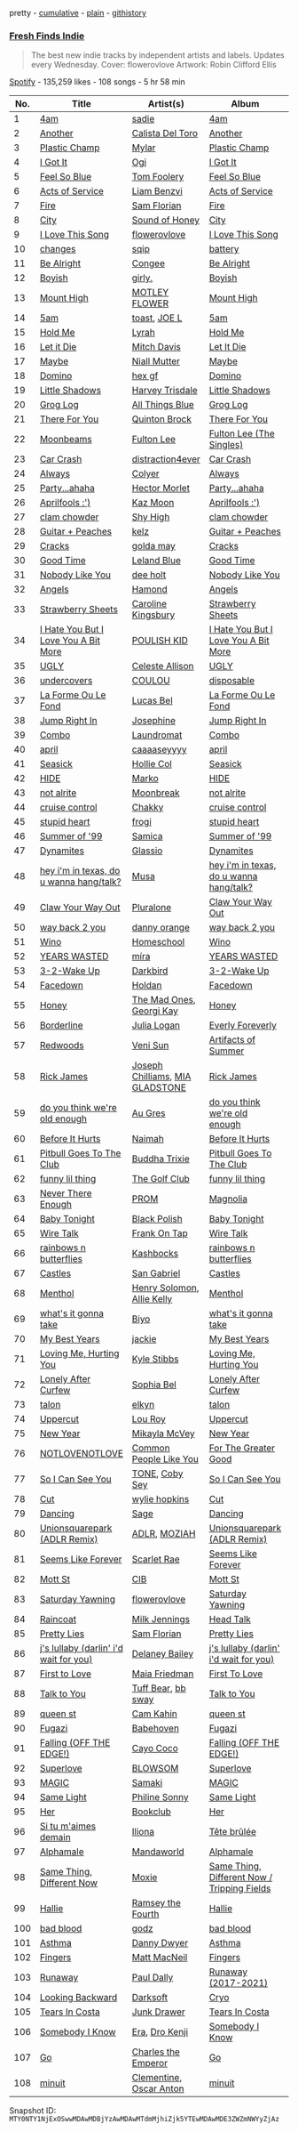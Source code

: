 pretty - [cumulative](/playlists/cumulative/37i9dQZF1DWT0upuUFtT7o.md) - [plain](/playlists/plain/37i9dQZF1DWT0upuUFtT7o) - [githistory](https://github.githistory.xyz/mackorone/spotify-playlist-archive/blob/main/playlists/plain/37i9dQZF1DWT0upuUFtT7o)

### [Fresh Finds Indie](https://open.spotify.com/playlist/37i9dQZF1DWT0upuUFtT7o)

> The best new indie tracks by independent artists and labels\. Updates every Wednesday\. Cover: flowerovlove Artwork: Robin Clifford Ellis

[Spotify](https://open.spotify.com/user/spotify) - 135,259 likes - 108 songs - 5 hr 58 min

| No. | Title | Artist(s) | Album | Length |
|---|---|---|---|---|
| 1 | [4am](https://open.spotify.com/track/3DLhIFONTMbC70Pim6wFX7) | [sadie](https://open.spotify.com/artist/6b5UgDdpmrafQHLmFg2DBc) | [4am](https://open.spotify.com/album/6gg9pFAiI2Ddo0RmVvMwbT) | 3:13 |
| 2 | [Another](https://open.spotify.com/track/48FXiQqUJeSVd87PfA1Ln2) | [Calista Del Toro](https://open.spotify.com/artist/2AdpTsL9U2vslmS8y7XXtc) | [Another](https://open.spotify.com/album/7oyIkEO1eeKjj4gyrYmhmO) | 3:48 |
| 3 | [Plastic Champ](https://open.spotify.com/track/4jrSnmFQUPFYrAtVJVnaRr) | [Mylar](https://open.spotify.com/artist/2dr4PaAuqY7Li1pxnZmtic) | [Plastic Champ](https://open.spotify.com/album/2YoyW4e6XDrhP7B9OCFQJx) | 3:07 |
| 4 | [I Got It](https://open.spotify.com/track/7v7A2gqJVvSrSl5xOjJaOf) | [Ogi](https://open.spotify.com/artist/60nDKjd690Luygtd3Fm0Cu) | [I Got It](https://open.spotify.com/album/1WSsUjXDaLpydWuJdZWDWb) | 3:27 |
| 5 | [Feel So Blue](https://open.spotify.com/track/2oMr0m4NUuAyk86GfwnUO6) | [Tom Foolery](https://open.spotify.com/artist/5yCxd7epxWavwfjwl5pKyW) | [Feel So Blue](https://open.spotify.com/album/5HInrC2KY2FWKPKKWfAqol) | 2:28 |
| 6 | [Acts of Service](https://open.spotify.com/track/45eZeT5WQNPIxLS3tGbCZU) | [Liam Benzvi](https://open.spotify.com/artist/0K1pnBf7UJLpAk5ZPV54lS) | [Acts of Service](https://open.spotify.com/album/3BXHiplzVE9jaebveZYFqj) | 2:43 |
| 7 | [Fire](https://open.spotify.com/track/3e8tFKLCzQgokzFuEFOmqW) | [Sam Florian](https://open.spotify.com/artist/2Cn7Bt3a2QtoJnX6lkJN8y) | [Fire](https://open.spotify.com/album/3UZy0yzNrCgwlp9TRE1GDR) | 2:28 |
| 8 | [City](https://open.spotify.com/track/70Sx9jk4M8XoME9VA9t7cE) | [Sound of Honey](https://open.spotify.com/artist/5L6uoIDsPWkcsYmvBU49FG) | [City](https://open.spotify.com/album/7cCbI9ZRrLLYsucq7PZ4Ky) | 2:52 |
| 9 | [I Love This Song](https://open.spotify.com/track/2VKbUViTadYv4fH8JRPHDc) | [flowerovlove](https://open.spotify.com/artist/1JspXUvEv3D9ddMeLNqYWj) | [I Love This Song](https://open.spotify.com/album/4I5XWDLmyLUaNsJFulMhh7) | 3:26 |
| 10 | [changes](https://open.spotify.com/track/7J3dgWROCXy7RwM19W7fhU) | [sqip](https://open.spotify.com/artist/6DL4rhjtux4udnPtjnFy1B) | [battery](https://open.spotify.com/album/6qj4cOCtxW37c5uFNrztZS) | 2:27 |
| 11 | [Be Alright](https://open.spotify.com/track/3t6NBoUIutK70vB2KZovVc) | [Congee](https://open.spotify.com/artist/1YBrOW1kdkPQEgmS1t6UVm) | [Be Alright](https://open.spotify.com/album/5q7KteYBoEbtdEPrYec9yf) | 3:34 |
| 12 | [Boyish](https://open.spotify.com/track/2DYatPRaob8ENa1yYQkyc7) | [girly.](https://open.spotify.com/artist/2gSSQtOkz05R46WpZDNckK) | [Boyish](https://open.spotify.com/album/1HxBZlaPPpjBGyAYgQeiy5) | 3:14 |
| 13 | [Mount High](https://open.spotify.com/track/39mVl3rnrNDDamxn9qQdcH) | [MOTLEY FLOWER](https://open.spotify.com/artist/49CPHGp65T1yS5lgST1dWi) | [Mount High](https://open.spotify.com/album/0dGOxrvErPOScpR8Y4IHmP) | 2:31 |
| 14 | [5am](https://open.spotify.com/track/0zll7ar6NSz8VUN0gciDak) | [toast](https://open.spotify.com/artist/3Nz5FVEfruc2XuwrGdeHeC), [JOE L](https://open.spotify.com/artist/276rQ7r59LD3mS6oL5RMVb) | [5am](https://open.spotify.com/album/593CwiXVevpgpE30WGQqyp) | 2:42 |
| 15 | [Hold Me](https://open.spotify.com/track/6Pmn7pTeUj68jZJQ6ocKhS) | [Lyrah](https://open.spotify.com/artist/5JyKQ4MQ2HkU1n1BYiKMWW) | [Hold Me](https://open.spotify.com/album/7klqccAv6deJHX4jnM776s) | 3:15 |
| 16 | [Let it Die](https://open.spotify.com/track/3qnbGeZ21BFjlLmX22U6Rr) | [Mitch Davis](https://open.spotify.com/artist/5wzEwElVSqGYutquRKDoan) | [Let It Die](https://open.spotify.com/album/5NCd0yus0svH3iJAl1YRLl) | 2:33 |
| 17 | [Maybe](https://open.spotify.com/track/7B2BcS96XE8i0x9wiXrTij) | [Niall Mutter](https://open.spotify.com/artist/26nkWfI1zwh7OFESYPRn2w) | [Maybe](https://open.spotify.com/album/6Tb0V8pptNIf83kJcSXMpY) | 3:13 |
| 18 | [Domino](https://open.spotify.com/track/3uJwgU1IjOpU5VT60jJbk7) | [hex gf](https://open.spotify.com/artist/26sgSBpgBCSlyQxB8lf6tf) | [Domino](https://open.spotify.com/album/7I9npFFNLOxJkKPU9KpUhx) | 3:19 |
| 19 | [Little Shadows](https://open.spotify.com/track/3aZ0bTs0NUWU9BVwFEGq9L) | [Harvey Trisdale](https://open.spotify.com/artist/6M2FKi0CQWiNBhPTH4HVdK) | [Little Shadows](https://open.spotify.com/album/0maxDTsMx14OptJ0ODdfZp) | 2:33 |
| 20 | [Grog Log](https://open.spotify.com/track/7yspbTzWXhxFv5zRcZyAnm) | [All Things Blue](https://open.spotify.com/artist/01sLjLNQxogo8tXiVnuXty) | [Grog Log](https://open.spotify.com/album/26sBtTPPl3jNn3dUeFGJLJ) | 3:26 |
| 21 | [There For You](https://open.spotify.com/track/2YcnEYUqQDKtyLHNPDt1lt) | [Quinton Brock](https://open.spotify.com/artist/1abW5Py6b6FSSpirm5Fkqq) | [There For You](https://open.spotify.com/album/6smiGjl6KurtCpBjGUgENH) | 2:13 |
| 22 | [Moonbeams](https://open.spotify.com/track/1odaHjkjdtEQteUqwkwYtU) | [Fulton Lee](https://open.spotify.com/artist/5CAvR9koH16JpcoTxUoeyS) | [Fulton Lee \(The Singles\)](https://open.spotify.com/album/3zyne6rYwsknwbGumF3bDl) | 2:49 |
| 23 | [Car Crash](https://open.spotify.com/track/5nCiY7iatnqjRG3EpsNEPc) | [distraction4ever](https://open.spotify.com/artist/7thbB90E6B9E50WqGJlcSh) | [Car Crash](https://open.spotify.com/album/5FoPytrHR7RO00bCHEDJEa) | 1:56 |
| 24 | [Always](https://open.spotify.com/track/2JBH21Xq3h0wR13ImY6TI3) | [Colyer](https://open.spotify.com/artist/1L0pwxF6zglm74nG2gBWw5) | [Always](https://open.spotify.com/album/3ugveBh8bk4pkIdnyBnWgx) | 3:06 |
| 25 | [Party...ahaha](https://open.spotify.com/track/3ifHL8WhsrsTPXaLFhNv15) | [Hector Morlet](https://open.spotify.com/artist/1xgCILfNVWEJx7EBN1rC2A) | [Party...ahaha](https://open.spotify.com/album/7g6qRhOAppCcfIdI5dKtxB) | 2:34 |
| 26 | [Aprilfools :'\)](https://open.spotify.com/track/4oWyYFAGfNa2rISxK84B9a) | [Kaz Moon](https://open.spotify.com/artist/70TpT5Yq8mRwav91mSTKQV) | [Aprilfools :'\)](https://open.spotify.com/album/433iME7IVePTKFEEALTJX2) | 3:01 |
| 27 | [clam chowder](https://open.spotify.com/track/6vEIhmMgzQMDdUwPNWqzSG) | [Shy High](https://open.spotify.com/artist/7LtrLa6TmVPbzfkYVhqxmo) | [clam chowder](https://open.spotify.com/album/74KH6zHFgqwLC0V7oorWcd) | 2:32 |
| 28 | [Guitar + Peaches](https://open.spotify.com/track/7Gf34sNXEfFxdkg4mgI8Fm) | [kelz](https://open.spotify.com/artist/5hb3nmzCwPz0GRlLQuAJJw) | [Guitar + Peaches](https://open.spotify.com/album/4xX4Jzgy8pn5nMvmRhtrb0) | 4:42 |
| 29 | [Cracks](https://open.spotify.com/track/6h9z8SJFDJdCVkr2rrgfFG) | [golda may](https://open.spotify.com/artist/37twljvcr2zd46xUUZlnl6) | [Cracks](https://open.spotify.com/album/4P6em4ZoeR760u9Zug8FE2) | 3:27 |
| 30 | [Good Time](https://open.spotify.com/track/5J9H8Pzz3uCjwfgMBvvuM2) | [Leland Blue](https://open.spotify.com/artist/4TgfkZEpcjkYgRBKeqy1Mh) | [Good Time](https://open.spotify.com/album/5sjrMAgTMgB9oRQD6YLNOm) | 2:56 |
| 31 | [Nobody Like You](https://open.spotify.com/track/75hkmDfQpal4gNgfXKYGrh) | [dee holt](https://open.spotify.com/artist/4PGmuxahHxpeLAGrR6ygKL) | [Nobody Like You](https://open.spotify.com/album/5nSjlnmqS7H39KrFuqvVHi) | 2:03 |
| 32 | [Angels](https://open.spotify.com/track/4njrQ9asHe2mqoy5VwrDYN) | [Hamond](https://open.spotify.com/artist/2UnmGif8M5Hb5doxZIIDKR) | [Angels](https://open.spotify.com/album/5S2gRbLH5KRNXfcGd6o8oL) | 3:08 |
| 33 | [Strawberry Sheets](https://open.spotify.com/track/07uqCdlZtbjwi7WkttQEWp) | [Caroline Kingsbury](https://open.spotify.com/artist/0uE0bzpIfuZ9XVduu0byzg) | [Strawberry Sheets](https://open.spotify.com/album/7BvpN5faMUFlsvIsXjGZWf) | 3:15 |
| 34 | [I Hate You But I Love You A Bit More](https://open.spotify.com/track/18ZdLG1FvV7Hs109QmiAou) | [POULISH KID](https://open.spotify.com/artist/0QmhnPd2X1uWNbshpC5PHH) | [I Hate You But I Love You A Bit More](https://open.spotify.com/album/6oAoVYsA2bCs7573RIjEgl) | 3:08 |
| 35 | [UGLY](https://open.spotify.com/track/4se5MOrdbpU4nJUOrcf5td) | [Celeste Allison](https://open.spotify.com/artist/0w2MWipQo91kgrOdu5GjlB) | [UGLY](https://open.spotify.com/album/4Ea6zC1w8jWvmnMJvSxWmK) | 3:42 |
| 36 | [undercovers](https://open.spotify.com/track/2fN13ce6Uo1ngdBpqfk4Gw) | [COULOU](https://open.spotify.com/artist/218vhB0brgQIVn4ldcXXUl) | [disposable](https://open.spotify.com/album/51RAeIZrTXeVqp9RpDx5v3) | 3:41 |
| 37 | [La Forme Ou Le Fond](https://open.spotify.com/track/7zr2qNIComW6wgwTqBtlgr) | [Lucas Bel](https://open.spotify.com/artist/7rvaNJkA5mrujFUZwyYuzE) | [La Forme Ou Le Fond](https://open.spotify.com/album/0i57AYz6qbGbMkrPuGsq2Q) | 2:03 |
| 38 | [Jump Right In](https://open.spotify.com/track/09wXnEi6ZJfhAzYEOb1bb2) | [Josephine](https://open.spotify.com/artist/701TYQepg9Imy2Co7guJab) | [Jump Right In](https://open.spotify.com/album/7zNkQh1GXtExhEmUMsJyjt) | 4:46 |
| 39 | [Combo](https://open.spotify.com/track/7Im96qP1yxXe4IJer0VENe) | [Laundromat](https://open.spotify.com/artist/4MyYqCvbqndRDqEqBzuHXm) | [Combo](https://open.spotify.com/album/2TH1t0VsRlPmCSuDGdkdGH) | 3:20 |
| 40 | [april](https://open.spotify.com/track/6nFf2vBzne2lG8TEDecEtJ) | [caaaaseyyyy](https://open.spotify.com/artist/5H3d73o1RCWNsGE9SrT57c) | [april](https://open.spotify.com/album/3Et7sVGjEF2FIewwDtosOg) | 3:43 |
| 41 | [Seasick](https://open.spotify.com/track/3NMyjZgMXKHbUQzvL15fsA) | [Hollie Col](https://open.spotify.com/artist/4JyT0CxxEic1JhENHbXfR1) | [Seasick](https://open.spotify.com/album/2EXfynLGUCWEvEWhMe4Ptv) | 2:54 |
| 42 | [HIDE](https://open.spotify.com/track/1ZK4x9YUytJSgdu2yC39z7) | [Marko](https://open.spotify.com/artist/1gBpdTK92fXFog9vxL9eL5) | [HIDE](https://open.spotify.com/album/1utKbZcRFkm5ANR84UQBvk) | 2:47 |
| 43 | [not alrite](https://open.spotify.com/track/3KAGEOIppg472G3SCPrsSx) | [Moonbreak](https://open.spotify.com/artist/6tfT0UbUUfC3sortvhIh6x) | [not alrite](https://open.spotify.com/album/3CORW0zUiaxUHlSRcOlNij) | 3:09 |
| 44 | [cruise control](https://open.spotify.com/track/72uh8sdfHtUQcD1asTVOqf) | [Chakky](https://open.spotify.com/artist/6OVdtD62dqKYHBz10L7h5q) | [cruise control](https://open.spotify.com/album/1CsMgEIO593nWdRmCobzL1) | 3:00 |
| 45 | [stupid heart](https://open.spotify.com/track/6n74S5jepAO8FCGBVNrDhp) | [frogi](https://open.spotify.com/artist/0frlcBV9pFq0Ip624rdUen) | [stupid heart](https://open.spotify.com/album/4U30UVd7RS7u7X1olyptFg) | 4:02 |
| 46 | [Summer of '99](https://open.spotify.com/track/3MwDhhpLZw5nq9lH7y08pS) | [Samica](https://open.spotify.com/artist/6ueMf7NpSrxj4b0g3YTlnW) | [Summer of '99](https://open.spotify.com/album/1LLK9eEMiU6qcJEqnfB5yL) | 2:50 |
| 47 | [Dynamites](https://open.spotify.com/track/4dT3AyyEH3A0p7miSaAT7j) | [Glassio](https://open.spotify.com/artist/6FK9mlh2JAB7kSBYS2CYHN) | [Dynamites](https://open.spotify.com/album/7774xln4QSVtgp07oeiEmC) | 4:44 |
| 48 | [hey i'm in texas, do u wanna hang/talk?](https://open.spotify.com/track/7yRkcEBdg4vhpK8ddBDh5w) | [Musa](https://open.spotify.com/artist/4YNFxyTiP2AS188pQ2eKQE) | [hey i'm in texas, do u wanna hang/talk?](https://open.spotify.com/album/2D9rWo88jntywhPBuGjPJZ) | 2:34 |
| 49 | [Claw Your Way Out](https://open.spotify.com/track/3HjohYDsYZg2KLhYjto8Hq) | [Pluralone](https://open.spotify.com/artist/5jQsMNuCW0iZeFTz6YUK8K) | [Claw Your Way Out](https://open.spotify.com/album/6ZXoRg5L8XMA7M3HC2QOpl) | 3:03 |
| 50 | [way back 2 you](https://open.spotify.com/track/3ySkKnDdEkmW6zEzkQIsOv) | [danny orange](https://open.spotify.com/artist/0uEtD5ztXw2PYCyLwOK3QT) | [way back 2 you](https://open.spotify.com/album/0ZKlsBdvVS0vGbLZF8DBZ9) | 2:05 |
| 51 | [Wino](https://open.spotify.com/track/4OTaZsEq0sFOqq6Z5aOj8A) | [Homeschool](https://open.spotify.com/artist/3QSLQuaMerIfT2VHvqObG8) | [Wino](https://open.spotify.com/album/7nRUyhlshGiaNXAf6zrv1z) | 3:31 |
| 52 | [YEARS WASTED](https://open.spotify.com/track/4rX2ATH5XU1Bm8tKmnxhsG) | [míra](https://open.spotify.com/artist/0WB5rykKeHBde6sSIfg4jj) | [YEARS WASTED](https://open.spotify.com/album/2Vmq3WW4nYoa6mxE4LjVbX) | 2:24 |
| 53 | [3\-2\-Wake Up](https://open.spotify.com/track/7n4BWIL8UhenxMJNpzO3J6) | [Darkbird](https://open.spotify.com/artist/0iiltWiiNfnJEh1sUL3bWk) | [3\-2\-Wake Up](https://open.spotify.com/album/4iNZNabgsBvw83PK0GhLjP) | 3:49 |
| 54 | [Facedown](https://open.spotify.com/track/1X7t118txYdt05uUfRUWGT) | [Holdan](https://open.spotify.com/artist/4VRRVLm2L1yeCKSFGR57zl) | [Facedown](https://open.spotify.com/album/6mgl9RP3MX4Sg4L6AbMSOQ) | 3:54 |
| 55 | [Honey](https://open.spotify.com/track/1CDvKCXfwqwPhU4BSdGM7P) | [The Mad Ones](https://open.spotify.com/artist/4CYm8KfdRQXmljSRl8lJAO), [Georgi Kay](https://open.spotify.com/artist/32DJdHuhN1840L73Bqxhxj) | [Honey](https://open.spotify.com/album/5HgXtVfcWI2BoxHUh1TWFq) | 3:30 |
| 56 | [Borderline](https://open.spotify.com/track/6Cq0za0v53NIK4TUuiKVcD) | [Julia Logan](https://open.spotify.com/artist/1HWgpUIHDxJCLCFueK17D0) | [Everly Foreverly](https://open.spotify.com/album/5yHNEWt9ns8RUAg9oeYoem) | 3:26 |
| 57 | [Redwoods](https://open.spotify.com/track/14FWm9OKkbfQbnlOVmX4sJ) | [Veni Sun](https://open.spotify.com/artist/2FLqR4YXPurY27vtZEIwqB) | [Artifacts of Summer](https://open.spotify.com/album/5Hr9XshNla8vcCNtvEQYsN) | 3:32 |
| 58 | [Rick James](https://open.spotify.com/track/5WXpatjEQWyxbe9a107sGT) | [Joseph Chilliams](https://open.spotify.com/artist/6lirZ0ouvh4l3fz3HSnIwi), [MIA GLADSTONE](https://open.spotify.com/artist/6XoXNsXj8wck0oVUNwxcmF) | [Rick James](https://open.spotify.com/album/7hcfy3rrMfzKXtCYFHHiA7) | 2:01 |
| 59 | [do you think we're old enough](https://open.spotify.com/track/3wOixX2IXEqYZaui7mTUtp) | [Au Gres](https://open.spotify.com/artist/6hz3z9hlJ0gB5CkmxnnwHr) | [do you think we're old enough](https://open.spotify.com/album/5SOvZNMeYqj0epHWecJUV2) | 3:04 |
| 60 | [Before It Hurts](https://open.spotify.com/track/7iP6bz6tvVKzy1rZOvJ4Pz) | [Naimah](https://open.spotify.com/artist/4RNIFrUK6i8KFU2Nga8rVf) | [Before It Hurts](https://open.spotify.com/album/5RXvlBiL2CgJR6eRdiGdvg) | 4:13 |
| 61 | [Pitbull Goes To The Club](https://open.spotify.com/track/60CP3BRbRNynkh4i1I7rEG) | [Buddha Trixie](https://open.spotify.com/artist/4VVh7MQx2qRX5YWmokQ8hT) | [Pitbull Goes To The Club](https://open.spotify.com/album/0fFfUdrvMKgczkaWOpqHWU) | 1:54 |
| 62 | [funny lil thing](https://open.spotify.com/track/5vcLMRWLRXZS7r5UNaNZ0r) | [The Golf Club](https://open.spotify.com/artist/7glngbl6iMW8Iszr0pHpKT) | [funny lil thing](https://open.spotify.com/album/12JZ24MNf9lUCDgOBJze2D) | 2:17 |
| 63 | [Never There Enough](https://open.spotify.com/track/0MDGgeylX7wx9Ae9bzcVqk) | [PROM](https://open.spotify.com/artist/5p9qBa6VyXEvdxwI8WNwJb) | [Magnolia](https://open.spotify.com/album/3U91iBASUQNpKVX5bAk2To) | 3:12 |
| 64 | [Baby Tonight](https://open.spotify.com/track/6iQNowW9ulIf5rQuMCSLFt) | [Black Polish](https://open.spotify.com/artist/68uS7D9Jp3BsuUEOOqQ9oP) | [Baby Tonight](https://open.spotify.com/album/3SM9QgboyYT7LbJ73HHG3q) | 3:18 |
| 65 | [Wire Talk](https://open.spotify.com/track/40Bc8SAVvU0pk0Gr4IL53Y) | [Frank On Tap](https://open.spotify.com/artist/667OF1NoiLVYFJd4iSiTkt) | [Wire Talk](https://open.spotify.com/album/1TGUa1axGwXJWs72YEe8hY) | 4:40 |
| 66 | [rainbows n butterflies](https://open.spotify.com/track/3Wu3ASUGVC29cyliW6yLN7) | [Kashbocks](https://open.spotify.com/artist/3oDBh0mJjAvInc5heMl7ws) | [rainbows n butterflies](https://open.spotify.com/album/4Xe5zyJ6gCcLHRrMfKsjC0) | 2:02 |
| 67 | [Castles](https://open.spotify.com/track/71PoXbg93JU8NOYG7J5UwY) | [San Gabriel](https://open.spotify.com/artist/2wRuqsllb6PvUKbj51GPCX) | [Castles](https://open.spotify.com/album/7BBibQz7aTEqMvDI45i7hm) | 3:44 |
| 68 | [Menthol](https://open.spotify.com/track/3KqQ1OgIpyxIR0lQ9By9tE) | [Henry Solomon](https://open.spotify.com/artist/65dR9mWSEKojt3aFbevjrR), [Allie Kelly](https://open.spotify.com/artist/0gKECB5Bx3IyzmQmoaPkac) | [Menthol](https://open.spotify.com/album/3uohNYUAikphvznJlxcqnB) | 3:07 |
| 69 | [what's it gonna take](https://open.spotify.com/track/40GIFoo3ZyRkJ3fLZrftw4) | [Biyo](https://open.spotify.com/artist/4dI7obVTFWgW4kL5yUkL7f) | [what's it gonna take](https://open.spotify.com/album/0vYhkaPKvgd4KwDp6Hu7b4) | 3:07 |
| 70 | [My Best Years](https://open.spotify.com/track/1WiiIKFplfzm9OkzHkxc3Z) | [jackie](https://open.spotify.com/artist/3NzCozHmvMqMMLDeTnCYwA) | [My Best Years](https://open.spotify.com/album/3TnAwH4r1FGvHQ8ehbfNTz) | 3:44 |
| 71 | [Loving Me, Hurting You](https://open.spotify.com/track/3oTLIXy6Q801vAmAM6xAJu) | [Kyle Stibbs](https://open.spotify.com/artist/6vcLlcsPltiXegQJUnoNob) | [Loving Me, Hurting You](https://open.spotify.com/album/1lbO75vQsFcKaJs6sNVspC) | 1:58 |
| 72 | [Lonely After Curfew](https://open.spotify.com/track/4ErvUEwmVOhidQ8wKgvHtt) | [Sophia Bel](https://open.spotify.com/artist/6WJnpSVDynCWGrhJcSQIm6) | [Lonely After Curfew](https://open.spotify.com/album/5dqirXlH3pXhHFTQyenzEm) | 4:16 |
| 73 | [talon](https://open.spotify.com/track/5I3MmvKl2qtXcNRntQfUEg) | [elkyn](https://open.spotify.com/artist/5qlnbZjig0IqfxA0qGRwpM) | [talon](https://open.spotify.com/album/1q2hwLH7GEejz2dXyqcgwf) | 3:28 |
| 74 | [Uppercut](https://open.spotify.com/track/1LHqCzvTzaUbniU02s0AZ0) | [Lou Roy](https://open.spotify.com/artist/4SXS92sCu5twnCUx4Dy44H) | [Uppercut](https://open.spotify.com/album/0a4gMDhhc9QU29mENK33Uz) | 3:10 |
| 75 | [New Year](https://open.spotify.com/track/1bEhCWi5UlHfCLExsoBCiJ) | [Mikayla McVey](https://open.spotify.com/artist/0EG8z93TSrPjSOi1dYVxtb) | [New Year](https://open.spotify.com/album/0JnhJkLraEkcHcIQNYuTvs) | 6:01 |
| 76 | [NOTLOVENOTLOVE](https://open.spotify.com/track/2ff1udjxCRpzwvYqd4vmNX) | [Common People Like You](https://open.spotify.com/artist/485LFmKmOvxKT55DHC3Njm) | [For The Greater Good](https://open.spotify.com/album/1AWPMwxr52Fq7Bst7EYXbd) | 4:05 |
| 77 | [So I Can See You](https://open.spotify.com/track/7I4wIRgkB7sAYZExghOj5n) | [TONE](https://open.spotify.com/artist/1jXcm44WywntufGUiGvYei), [Coby Sey](https://open.spotify.com/artist/0d0XAaRW0dxgAtvZ1clgLX) | [So I Can See You](https://open.spotify.com/album/4AdoFQimbY3gcdcmxpgu1X) | 3:04 |
| 78 | [Cut](https://open.spotify.com/track/207FZMdh8fRkAY5PzCnjjP) | [wylie hopkins](https://open.spotify.com/artist/4os4J8PaDrqHAsBfO2xDn9) | [Cut](https://open.spotify.com/album/06J33FAquqgy9qYCd9BU92) | 3:41 |
| 79 | [Dancing](https://open.spotify.com/track/669QiOV1dqhbskKAFonj2f) | [Sage](https://open.spotify.com/artist/3nHkxuNpyDPlRJENdfQVJb) | [Dancing](https://open.spotify.com/album/5aQPWEceFaq8Wjb9p5hFrU) | 4:00 |
| 80 | [Unionsquarepark \(ADLR Remix\)](https://open.spotify.com/track/5PiqAqrgS1XPvtFHjs5DGJ) | [ADLR](https://open.spotify.com/artist/5cZLyaniFhNXP85TzKEJqr), [MOZIAH](https://open.spotify.com/artist/1e8LCE63Bot5qj6D4g1keE) | [Unionsquarepark \(ADLR Remix\)](https://open.spotify.com/album/1N6wF1rv6gsTldexycR3Ip) | 4:20 |
| 81 | [Seems Like Forever](https://open.spotify.com/track/3eIcEbicqr3ikj05Gkmziv) | [Scarlet Rae](https://open.spotify.com/artist/06v4QDLJOrIz62gsU9lN3K) | [Seems Like Forever](https://open.spotify.com/album/01rddRm7oUQ3GqOG9mkEO8) | 5:18 |
| 82 | [Mott St](https://open.spotify.com/track/1ugYh6CIplawB33fSVYHUe) | [CIB](https://open.spotify.com/artist/2wCyYQ7ZZm89ylc7Ryryyl) | [Mott St](https://open.spotify.com/album/2gOQsfe1uva5AhY6KppuvH) | 2:55 |
| 83 | [Saturday Yawning](https://open.spotify.com/track/68ZJ3d1S6neNpzDMEDg1OT) | [flowerovlove](https://open.spotify.com/artist/1JspXUvEv3D9ddMeLNqYWj) | [Saturday Yawning](https://open.spotify.com/album/34exJemCtbbLGMfUPfqsPA) | 2:28 |
| 84 | [Raincoat](https://open.spotify.com/track/4dnCiQAGqygYUroZtTvdtG) | [Milk Jennings](https://open.spotify.com/artist/6iRrc6eVVaD10EiFHEB4gJ) | [Head Talk](https://open.spotify.com/album/0MKkkUxQUWuRHTULxGwSUQ) | 4:08 |
| 85 | [Pretty Lies](https://open.spotify.com/track/4dwDHL4Me5Xi2Vb8ZYdmfP) | [Sam Florian](https://open.spotify.com/artist/2Cn7Bt3a2QtoJnX6lkJN8y) | [Pretty Lies](https://open.spotify.com/album/22u2ZcuWVdti2plTeTpL3c) | 3:41 |
| 86 | [j's lullaby \(darlin' i'd wait for you\)](https://open.spotify.com/track/7LNm1oWd6PniO9wRYpNY5o) | [Delaney Bailey](https://open.spotify.com/artist/3Os4q49SgEN0Tv3fxKw3Sp) | [j's lullaby \(darlin' i'd wait for you\)](https://open.spotify.com/album/5AgFxBgabzR7iCsuzeibrT) | 4:50 |
| 87 | [First to Love](https://open.spotify.com/track/0H9e3haW0exM6GkB1zkYoa) | [Maia Friedman](https://open.spotify.com/artist/3SAdHKW3ICNgtyFgaWdC6c) | [First To Love](https://open.spotify.com/album/2gH9deiCoLCJoHPhdn9IRt) | 4:38 |
| 88 | [Talk to You](https://open.spotify.com/track/5SpPibonCRNlmZefi9pUuc) | [Tuff Bear](https://open.spotify.com/artist/7AOmmzhzOjls8I7MoHOUfR), [bb sway](https://open.spotify.com/artist/5EszOYdmBVD4jD0vbyKyMz) | [Talk to You](https://open.spotify.com/album/2s0lkkiUjrFCprTvk0nlY7) | 4:15 |
| 89 | [queen st](https://open.spotify.com/track/5iPRPoJMfuwgaPbECWHrIY) | [Cam Kahin](https://open.spotify.com/artist/1RZPdKEZaw9Mz2r0HNYiSw) | [queen st](https://open.spotify.com/album/1Zw3TjtEff6LALfHLqOKRe) | 2:10 |
| 90 | [Fugazi](https://open.spotify.com/track/6iLpuiKY29qbQbRVJ4jb8O) | [Babehoven](https://open.spotify.com/artist/3Yjr5lVbAr2Fe7Lmpwja70) | [Fugazi](https://open.spotify.com/album/2HGQJZb8cMX6GlLCdNuciB) | 4:26 |
| 91 | [Falling \(OFF THE EDGE!\)](https://open.spotify.com/track/43pU0szehzJVA1Tq16vjbt) | [Cayo Coco](https://open.spotify.com/artist/3MB3k9TH723vnvvLQXxeN3) | [Falling \(OFF THE EDGE!\)](https://open.spotify.com/album/51fMuD33B6qGb8dvpAfHDH) | 3:23 |
| 92 | [Superlove](https://open.spotify.com/track/2HAlxc5ytQPDAeSBfDYiTu) | [BLOWSOM](https://open.spotify.com/artist/7GG8nWQhwrbobKgJKTaUjI) | [Superlove](https://open.spotify.com/album/2Xed5UiAm9CUVasY1uo6RE) | 3:48 |
| 93 | [MAGIC](https://open.spotify.com/track/4Qe0FN3PyLchrjvh3eAI7z) | [Samaki](https://open.spotify.com/artist/5sqFxtsACgJNFctsg9VZQZ) | [MAGIC](https://open.spotify.com/album/35wuBZfuxaNQlvPhe1Wiq8) | 3:14 |
| 94 | [Same Light](https://open.spotify.com/track/2bWkBLuzrH7g1HcB833se9) | [Philine Sonny](https://open.spotify.com/artist/5NXT9hOfNLjOMnXqCqzR2t) | [Same Light](https://open.spotify.com/album/6yMKeDhZFq76X3NpxSnLqm) | 2:36 |
| 95 | [Her](https://open.spotify.com/track/4wrU0njLIARnN1czWi3XDP) | [Bookclub](https://open.spotify.com/artist/7EGhv1hgTSLN2ld2kDbfd1) | [Her](https://open.spotify.com/album/1RwNSpnPffYhuDACj17B9W) | 4:12 |
| 96 | [Si tu m'aimes demain](https://open.spotify.com/track/6Dt6avd8V0rBotNLj9yMy3) | [Iliona](https://open.spotify.com/artist/64s6yr2vWCKyr5Ldwaslwk) | [Tête brûlée](https://open.spotify.com/album/6bdnYaYOkqDq9aXNgXNx3f) | 2:56 |
| 97 | [Alphamale](https://open.spotify.com/track/4YjSFVKbjEXHEgFiE4aFP4) | [Mandaworld](https://open.spotify.com/artist/2N6Ed6g2uFyP2D03Bxo3x3) | [Alphamale](https://open.spotify.com/album/6xAxbY22ClrcbdF4H6fMhJ) | 4:57 |
| 98 | [Same Thing, Different Now](https://open.spotify.com/track/2iNjbkKgq84hyhWvLUOtIi) | [Moxie](https://open.spotify.com/artist/4K2IUtmY2APWh6mdxzBOZF) | [Same Thing, Different Now / Tripping Fields](https://open.spotify.com/album/6BHHnDK5yRU0RH2ZBt5IEU) | 2:29 |
| 99 | [Hallie](https://open.spotify.com/track/7M5RnI0tfWn17gwOXi9cYJ) | [Ramsey the Fourth](https://open.spotify.com/artist/7KBDBiNPH6TqBilJMWaJxf) | [Hallie](https://open.spotify.com/album/1JMgqmTzARTdYKkaHmPmvo) | 2:52 |
| 100 | [bad blood](https://open.spotify.com/track/7dBkm3Do2kXEP5i2HcyztW) | [godz](https://open.spotify.com/artist/4Gj9jOgigJwU8CQtcwoZp3) | [bad blood](https://open.spotify.com/album/3PopWvKnG25CMn87mbP9Ia) | 3:23 |
| 101 | [Asthma](https://open.spotify.com/track/3Dg3AZOd8xL6hQ3CHRB83h) | [Danny Dwyer](https://open.spotify.com/artist/52dJMOJVjZ8ArXL4dDJ3Nd) | [Asthma](https://open.spotify.com/album/7hPfdQW6kT0l2prcJsV7c8) | 3:15 |
| 102 | [Fingers](https://open.spotify.com/track/07ypKDOPuInEOhAMSn23vj) | [Matt MacNeil](https://open.spotify.com/artist/4hkjHFw0TNbgD6qQRi98do) | [Fingers](https://open.spotify.com/album/6lOW2OGZNrVP4gQDAJOxLG) | 3:15 |
| 103 | [Runaway](https://open.spotify.com/track/5wUCyGa2P6IWFNhpSXwseu) | [Paul Dally](https://open.spotify.com/artist/6OQd6IInCegvnBJ3eWeokE) | [Runaway \(2017\-2021\)](https://open.spotify.com/album/0Cf0V3rmi37sZd72eAQCC2) | 4:56 |
| 104 | [Looking Backward](https://open.spotify.com/track/478ZW3J7G43YjMRLUlisaq) | [Darksoft](https://open.spotify.com/artist/5pD33SUgX5GQ8NvqZ6IdeE) | [Cryo](https://open.spotify.com/album/5Y27T3hgkcXG4cCVIqNyZp) | 3:29 |
| 105 | [Tears In Costa](https://open.spotify.com/track/5knClHMZDUhZfp8FE7NQqo) | [Junk Drawer](https://open.spotify.com/artist/5t4EvkMzfu9IJui3iiL2Rs) | [Tears In Costa](https://open.spotify.com/album/1AoPdU9CXl4fUCgQb7Hd9D) | 3:32 |
| 106 | [Somebody I Know](https://open.spotify.com/track/0SDzyn3KL8KLsyWv0A35RV) | [Era](https://open.spotify.com/artist/1jNgTr6PmUuRZnpJ6qfxzj), [Dro Kenji](https://open.spotify.com/artist/46fHMu9KxdQwcGV9xI1L9R) | [Somebody I Know](https://open.spotify.com/album/3w0bqMf8AAQlAi5TyptKIn) | 3:54 |
| 107 | [Go](https://open.spotify.com/track/42jXwQf5wxBdpoYIqkPv5o) | [Charles the Emperor](https://open.spotify.com/artist/58YJLS6T3tP5Bvi6UwefTX) | [Go](https://open.spotify.com/album/1S77b4hvLK354i1Q01awSc) | 2:55 |
| 108 | [minuit](https://open.spotify.com/track/1DHXKDRugToFO7ak3nA06L) | [Clementine](https://open.spotify.com/artist/5TjiHAfGCJuUsTyAg9Z5fx), [Oscar Anton](https://open.spotify.com/artist/1g3dAnqp218LiNN9ng5dIh) | [minuit](https://open.spotify.com/album/71bHefIH4lQ3fjypk9Tv89) | 3:45 |

Snapshot ID: `MTY0NTY1NjExOSwwMDAwMDBjYzAwMDAwMTdmMjhiZjk5YTEwMDAwMDE3ZWZmNWYyZjAz`
